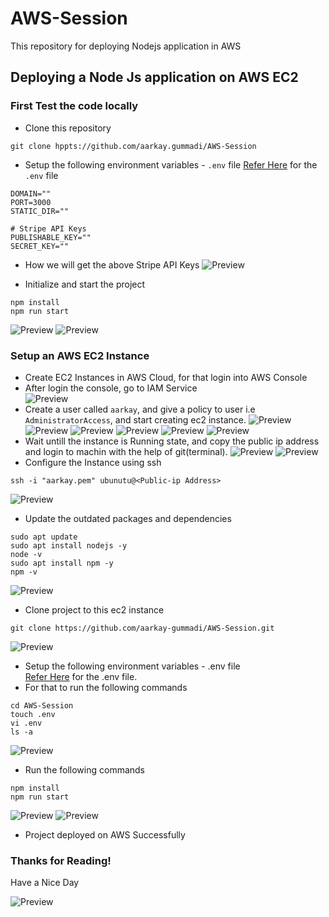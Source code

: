 # AWS-Session
This repository for deploying Nodejs application in AWS

Deploying a Node Js application on AWS EC2
-------------------------------------------
### First Test the code locally
* Clone this repository
```
git clone hppts://github.com/aarkay.gummadi/AWS-Session
```
* Setup the following environment variables - `.env` file
  [Refer Here](https://github.com/aarkay-gummadi/AWS-Session/commit/d6c8613a6621b7bbe959eb739350fc61b7d437dd) for the `.env` file
```
DOMAIN=""
PORT=3000
STATIC_DIR=""

# Stripe API Keys
PUBLISHABLE_KEY=""
SECRET_KEY=""
```
* How we will get the above Stripe API Keys 
  ![Preview](Images/nodejs1.png)

* Initialize and start the project  
```
npm install
npm run start
```
![Preview](Images/nodejs2.png)
![Preview](Images/nodejs3.png)


### Setup an AWS EC2 Instance

* Create EC2 Instances in AWS Cloud, for that login into AWS Console
* After login the console, go to IAM Service   
  ![Preview](Images/nodejs4.png)
* Create a user called `aarkay`, and give a policy to user i.e `AdministratorAccess`, and start creating ec2 instance.
  ![Preview](Images/nodejs5.png)
  ![Preview](Images/nodejs6.png)
  ![Preview](Images/nodejs7.png)
  ![Preview](Images/nodejs8.png)
  ![Preview](Images/nodejs9.png)
  ![Preview](Images/nodejs10.png)
* Wait untill the instance is Running state, and copy the public ip address and login to machin with the help of git(terminal).
  ![Preview](Images/nodejs11.png)
  ![Preview](Images/nodejs12.png)
* Configure the Instance using ssh
```
ssh -i "aarkay.pem" ubunutu@<Public-ip Address>
```
  ![Preview](Images/nodejs13.png)

* Update the outdated packages and dependencies
```
sudo apt update
sudo apt install nodejs -y
node -v
sudo apt install npm -y
npm -v
```
![Preview](Images/nodejs14.png)

* Clone project to this ec2 instance
```
git clone https://github.com/aarkay-gummadi/AWS-Session.git
```
![Preview](Images/nodejs15.png)

* Setup the following environment variables - .env file   
[Refer Here](https://github.com/aarkay-gummadi/AWS-Session/commit/d6c8613a6621b7bbe959eb739350fc61b7d437dd) for the .env file.
* For that to run the following commands
```
cd AWS-Session
touch .env
vi .env
ls -a
```
![Preview](Images/nodejs16.png)

* Run the following commands
```
npm install
npm run start
```
![Preview](Images/nodejs17.png)
![Preview](Images/nodejs18.png)

* Project deployed on AWS Successfully

### Thanks for Reading! 
 Have a Nice Day

![Preview](Images/nodejs19.png)